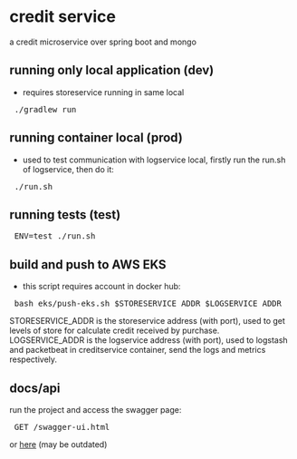 # credit service

a credit microservice over spring boot and mongo

## running only local application (dev)
* requires storeservice running in same local
<pre> ./gradlew run </pre>

## running container local (prod)
* used to test communication with logservice local, firstly run the run.sh of logservice, then do it:
<pre> ./run.sh </pre>

## running tests (test)
<pre> ENV=test ./run.sh </pre>

## build and push to AWS EKS
* this script requires account in docker hub:
<pre> bash eks/push-eks.sh $STORESERVICE_ADDR $LOGSERVICE_ADDR</pre>
STORESERVICE_ADDR is the storeservice address (with port), used to get levels of store for calculate credit received by purchase.
LOGSERVICE_ADDR is the logservice address (with port), used to logstash and packetbeat in creditservice container, send the logs and metrics respectively.


## docs/api
run the project and access the swagger page:
<pre> GET /swagger-ui.html </pre>
or
[here](https://github.com/IF1007/pqn-creditService/wiki/api) (may be outdated)

